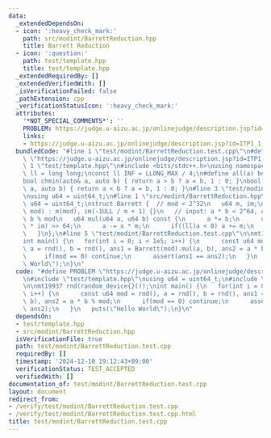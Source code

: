 ```yaml
---
data:
  _extendedDependsOn:
  - icon: ':heavy_check_mark:'
    path: src/modint/BarrettReduction.hpp
    title: Barrett Reduction
  - icon: ':question:'
    path: test/template.hpp
    title: test/template.hpp
  _extendedRequiredBy: []
  _extendedVerifiedWith: []
  _isVerificationFailed: false
  _pathExtension: cpp
  _verificationStatusIcon: ':heavy_check_mark:'
  attributes:
    '*NOT_SPECIAL_COMMENTS*': ''
    PROBLEM: https://judge.u-aizu.ac.jp/onlinejudge/description.jsp?id=ITP1_1_A
    links:
    - https://judge.u-aizu.ac.jp/onlinejudge/description.jsp?id=ITP1_1_A
  bundledCode: "#line 1 \"test/modint/BarrettReduction.test.cpp\"\n#define PROBLEM\
    \ \"https://judge.u-aizu.ac.jp/onlinejudge/description.jsp?id=ITP1_1_A\"\n#line\
    \ 1 \"test/template.hpp\"\n#include <bits/stdc++.h>\nusing namespace std;\nusing\
    \ ll = long long;\nconst ll INF = LLONG_MAX / 4;\n#define all(a) begin(a), end(a)\n\
    bool chmin(auto& a, auto b) { return a > b ? a = b, 1 : 0; }\nbool chmax(auto&\
    \ a, auto b) { return a < b ? a = b, 1 : 0; }\n#line 3 \"test/modint/BarrettReduction.test.cpp\"\
    \nusing u64 = uint64_t;\n#line 1 \"src/modint/BarrettReduction.hpp\"\n// using\
    \ u64 = uint64_t;\nstruct Barrett {  // mod < 2^32\n   u64 m, im;\n   Barrett(u64\
    \ mod) : m(mod), im(-1ULL / m + 1) {}\n   // input: a * b < 2^64, output: a *\
    \ b % mod\n   u64 mul(u64 a, u64 b) const {\n      a *= b;\n      u64 x = ((__uint128_t)a\
    \ * im) >> 64;\n      a -= x * m;\n      if((ll)a < 0) a += m;\n      return a;\n\
    \   }\n};\n#line 5 \"test/modint/BarrettReduction.test.cpp\"\n\nmt19937 rnd(random_device{}());\n\
    int main() {\n   for(int i = 0; i < 1e5; i++) {\n      const u64 mod = rnd(),\
    \ a = rnd(), b = rnd(), ans1 = Barrett(mod).mul(a, b), ans2 = a * b % mod;\n \
    \     if(mod == 0) continue;\n      assert(ans1 == ans2);\n   }\n   puts(\"Hello\
    \ World\");\n}\n"
  code: "#define PROBLEM \"https://judge.u-aizu.ac.jp/onlinejudge/description.jsp?id=ITP1_1_A\"\
    \n#include \"test/template.hpp\"\nusing u64 = uint64_t;\n#include \"src/modint/BarrettReduction.hpp\"\
    \n\nmt19937 rnd(random_device{}());\nint main() {\n   for(int i = 0; i < 1e5;\
    \ i++) {\n      const u64 mod = rnd(), a = rnd(), b = rnd(), ans1 = Barrett(mod).mul(a,\
    \ b), ans2 = a * b % mod;\n      if(mod == 0) continue;\n      assert(ans1 ==\
    \ ans2);\n   }\n   puts(\"Hello World\");\n}\n"
  dependsOn:
  - test/template.hpp
  - src/modint/BarrettReduction.hpp
  isVerificationFile: true
  path: test/modint/BarrettReduction.test.cpp
  requiredBy: []
  timestamp: '2024-12-10 19:12:43+09:00'
  verificationStatus: TEST_ACCEPTED
  verifiedWith: []
documentation_of: test/modint/BarrettReduction.test.cpp
layout: document
redirect_from:
- /verify/test/modint/BarrettReduction.test.cpp
- /verify/test/modint/BarrettReduction.test.cpp.html
title: test/modint/BarrettReduction.test.cpp
---
```

